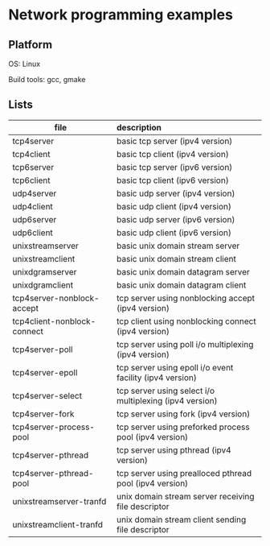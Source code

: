 # Network programming examples

## Platform

OS: Linux

Build tools: gcc, gmake

## Lists

| file | description |
|------|:------------|
|tcp4server |basic tcp server (ipv4 version) |
|tcp4client |basic tcp client (ipv4 version) |
|tcp6server |basic tcp server (ipv6 version) |
|tcp6client |basic tcp client (ipv6 version) |
|udp4server |basic udp server (ipv4 version) |
|udp4client |basic udp client (ipv4 version) |
|udp6server |basic udp server (ipv6 version) |
|udp6client |basic udp client (ipv6 version) |
|unixstreamserver |basic unix domain stream server |
|unixstreamclient |basic unix domain stream client |
|unixdgramserver |basic unix domain datagram server |
|unixdgramclient |basic unix domain datagram client |
|tcp4server-nonblock-accept |tcp server using nonblocking accept (ipv4 version) |
|tcp4client-nonblock-connect |tcp client using nonblocking connect (ipv4 version) |
|tcp4server-poll |tcp server using poll i/o multiplexing (ipv4 version) |
|tcp4server-epoll |tcp server using epoll i/o event facility (ipv4 version) |
|tcp4server-select |tcp server using select i/o multiplexing (ipv4 version) |
|tcp4server-fork |tcp server using fork (ipv4 version) |
|tcp4server-process-pool |tcp server using preforked process pool (ipv4 version) |
|tcp4server-pthread |tcp server using pthread (ipv4 version) |
|tcp4server-pthread-pool |tcp server using prealloced pthread pool (ipv4 version) |
|unixstreamserver-tranfd |unix domain stream server receiving file descriptor |
|unixstreamclient-tranfd |unix domain stream client sending file descriptor |
